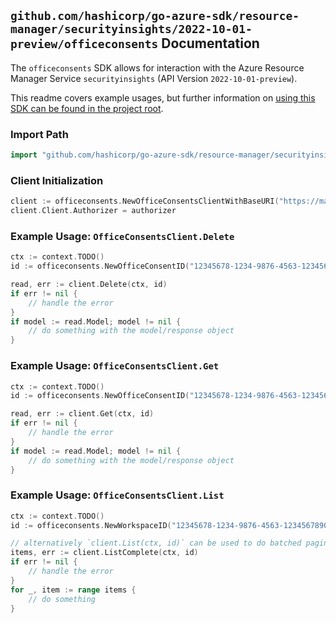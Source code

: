 
## `github.com/hashicorp/go-azure-sdk/resource-manager/securityinsights/2022-10-01-preview/officeconsents` Documentation

The `officeconsents` SDK allows for interaction with the Azure Resource Manager Service `securityinsights` (API Version `2022-10-01-preview`).

This readme covers example usages, but further information on [using this SDK can be found in the project root](https://github.com/hashicorp/go-azure-sdk/tree/main/docs).

### Import Path

```go
import "github.com/hashicorp/go-azure-sdk/resource-manager/securityinsights/2022-10-01-preview/officeconsents"
```


### Client Initialization

```go
client := officeconsents.NewOfficeConsentsClientWithBaseURI("https://management.azure.com")
client.Client.Authorizer = authorizer
```


### Example Usage: `OfficeConsentsClient.Delete`

```go
ctx := context.TODO()
id := officeconsents.NewOfficeConsentID("12345678-1234-9876-4563-123456789012", "example-resource-group", "workspaceValue", "consentIdValue")

read, err := client.Delete(ctx, id)
if err != nil {
	// handle the error
}
if model := read.Model; model != nil {
	// do something with the model/response object
}
```


### Example Usage: `OfficeConsentsClient.Get`

```go
ctx := context.TODO()
id := officeconsents.NewOfficeConsentID("12345678-1234-9876-4563-123456789012", "example-resource-group", "workspaceValue", "consentIdValue")

read, err := client.Get(ctx, id)
if err != nil {
	// handle the error
}
if model := read.Model; model != nil {
	// do something with the model/response object
}
```


### Example Usage: `OfficeConsentsClient.List`

```go
ctx := context.TODO()
id := officeconsents.NewWorkspaceID("12345678-1234-9876-4563-123456789012", "example-resource-group", "workspaceValue")

// alternatively `client.List(ctx, id)` can be used to do batched pagination
items, err := client.ListComplete(ctx, id)
if err != nil {
	// handle the error
}
for _, item := range items {
	// do something
}
```
